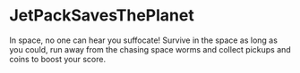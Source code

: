 # JetPackSavesThePlanet

In space, no one can hear you suffocate!  Survive in the space as long as you could, run away from the chasing space worms and collect pickups and coins to boost your score.

